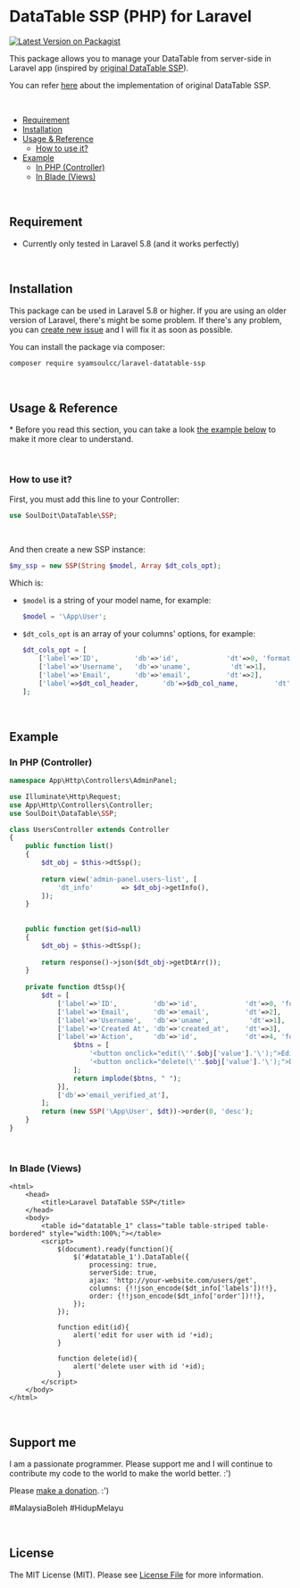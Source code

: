 
# DataTable SSP (PHP) for Laravel



[![Latest Version on Packagist](https://img.shields.io/packagist/v/syamsoulcc/laravel-datatable-ssp.svg?style=flat-square)](https://packagist.org/packages/syamsoulcc/laravel-datatable-ssp)



This package allows you to manage your DataTable from server-side in Laravel app (inspired by [original DataTable SSP](https://github.com/DataTables/DataTablesSrc/blob/master/examples/server_side/scripts/ssp.class.php)).


You can refer [here](https://datatables.net/examples/data_sources/server_side) about the implementation of original DataTable SSP.


&nbsp;
* [Requirement](#requirement)
* [Installation](#installation)
* [Usage & Reference](#usage--reference)
  * [How to use it?](#how-to-use-it)
* [Example](#example)
  * [In PHP (Controller)](#in-php-controller)
  * [In Blade (Views)](#in-blade-views)


&nbsp;
&nbsp;
## Requirement

* Currently only tested in Laravel 5.8 (and it works perfectly)


&nbsp;
&nbsp;
## Installation


This package can be used in Laravel 5.8 or higher. If you are using an older version of Laravel, there's might be some problem. If there's any problem, you can [create new issue](https://github.com/syamsoulcc/laravel-datatable-ssp/issues) and I will fix it as soon as possible.

You can install the package via composer:

``` bash
composer require syamsoulcc/laravel-datatable-ssp
```

&nbsp;
&nbsp;
## Usage & Reference

\* Before you read this section, you can take a look [the example below](#example) to make it more clear to understand.

&nbsp;
### How to use it?

First, you must add this line to your Controller:
```php
use SoulDoit\DataTable\SSP;
```
&nbsp;

And then create a new SSP instance:
```php
$my_ssp = new SSP(String $model, Array $dt_cols_opt);
```

Which is:
* `$model` is a string of your model name, for example:
    ```php
    $model = '\App\User';
  ```
* `$dt_cols_opt` is an array of your columns' options, for example:
   ```php
   $dt_cols_opt = [
       ['label'=>'ID',         'db'=>'id',            'dt'=>0, 'formatter'=>function($obj){ return str_pad($$obj['value'], 5, '0', STR_PAD_LEFT); }],
       ['label'=>'Username',   'db'=>'uname',          'dt'=>1],
       ['label'=>'Email',      'db'=>'email',         'dt'=>2],
       ['label'=>$dt_col_header,      'db'=>$db_col_name,         'dt'=>$dt_col_position],
   ];
   ```

&nbsp;
&nbsp;
## Example


### In PHP (Controller)
```php
namespace App\Http\Controllers\AdminPanel;

use Illuminate\Http\Request;
use App\Http\Controllers\Controller;
use SoulDoit\DataTable\SSP;

class UsersController extends Controller
{
    public function list()
    {        
        $dt_obj = $this->dtSsp();
        
        return view('admin-panel.users-list', [
            'dt_info'       => $dt_obj->getInfo(),
        ]);
    }
    
    
    public function get($id=null)
    {
        $dt_obj = $this->dtSsp();
        
        return response()->json($dt_obj->getDtArr());
    }
    
	private function dtSsp(){
        $dt = [
            ['label'=>'ID',         'db'=>'id',            'dt'=>0, 'formatter'=>function($obj){ return str_pad($$obj['value'], 5, '0', STR_PAD_LEFT); }],
            ['label'=>'Email',      'db'=>'email',         'dt'=>2],
            ['label'=>'Username',   'db'=>'uname',          'dt'=>1],
            ['label'=>'Created At', 'db'=>'created_at',    'dt'=>3],
            ['label'=>'Action',     'db'=>'id',            'dt'=>4, 'formatter'=>function($obj){ 
                $btns = [
                    '<button onclick="edit(\''.$obj['value'].'\');">Edit</button>',
                    '<button onclick="delete(\''.$obj['value'].'\');">Delete</button>',
                ];
                return implode($btns, " "); 
            }],
            ['db'=>'email_verified_at'],
        ];
        return (new SSP('\App\User', $dt))->order(0, 'desc');
    }
}
```

&nbsp;
### In Blade (Views)
```blade
<html>
    <head>
        <title>Laravel DataTable SSP</title>
    </head>
    <body>
        <table id="datatable_1" class="table table-striped table-bordered" style="width:100%;"></table>
        <script>
            $(document).ready(function(){
                $('#datatable_1').DataTable({
                    processing: true,
                    serverSide: true,
                    ajax: 'http://your-website.com/users/get',
                    columns: {!!json_encode($dt_info['labels'])!!},
                    order: {!!json_encode($dt_info['order'])!!},
                });
            });
            
            function edit(id){
                alert('edit for user with id '+id);
            }
            
            function delete(id){
                alert('delete user with id '+id);
            }
        </script>
    </body>
</html>    
```

&nbsp;
&nbsp;
## Support me

I am a passionate programmer. Please support me and I will continue to contribute my code to the world to make the  world better. :')

Please [make a donation](https://www.paypal.com/cgi-bin/webscr?cmd=_donations&business=syamsoulazrien.miat@gmail.com&lc=US&item_name=Support%20me%20and%20I%20will%20contribute%20more&no_note=0&cn=&curency_code=USD&bn=PP-DonationsBF:btn_donateCC_LG.gif:NonHosted). :')

&#35;MalaysiaBoleh
&#35;HidupMelayu

&nbsp;
&nbsp;
## License

The MIT License (MIT). Please see [License File](LICENSE) for more information.